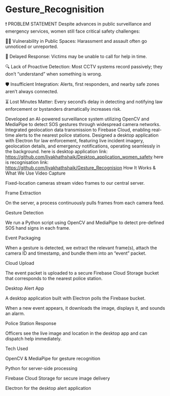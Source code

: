 ﻿# Gesture_Recognisition
 ❗ PROBLEM STATEMENT
Despite advances in public surveillance and emergency services, women still face critical safety challenges:

🚶‍♀️ Vulnerability in Public Spaces: Harassment and assault often go unnoticed or unreported.

📵 Delayed Response: Victims may be unable to call for help in time.

🔍 Lack of Proactive Detection: Most CCTV systems record passively; they don’t “understand” when something is wrong.

🛡️ Insufficient Integration: Alerts, first responders, and nearby safe zones aren’t always connected.

⏳ Lost Minutes Matter: Every second’s delay in detecting and notifying law enforcement or bystanders dramatically increases risk.


Developed an AI-powered surveillance system utilizing OpenCV and MediaPipe to detect SOS gestures through widespread camera networks. Integrated geolocation data transmission to Firebase Cloud, enabling real-time alerts to the nearest police stations. Designed a desktop application with Electron for law enforcement, featuring live incident imagery, geolocation details, and emergency notifications, operating seamlessly in the background.
here is desktop application link: https://github.com/liyakhathshaik/Desktop_application_women_safety
here is recognisation link: https://github.com/liyakhathshaik/Gesture_Recognision
How It Works & What We Use
Video Capture

Fixed-location cameras stream video frames to our central server.

Frame Extraction

On the server, a process continuously pulls frames from each camera feed.

Gesture Detection

We run a Python script using OpenCV and MediaPipe to detect pre-defined SOS hand signs in each frame.

Event Packaging

When a gesture is detected, we extract the relevant frame(s), attach the camera ID and timestamp, and bundle them into an “event” packet.

Cloud Upload

The event packet is uploaded to a secure Firebase Cloud Storage bucket that corresponds to the nearest police station.

Desktop Alert App

A desktop application built with Electron polls the Firebase bucket.

When a new event appears, it downloads the image, displays it, and sounds an alarm.

Police Station Response

Officers see the live image and location in the desktop app and can dispatch help immediately.

Tech Used

OpenCV & MediaPipe for gesture recognition

Python for server-side processing

Firebase Cloud Storage for secure image delivery

Electron for the desktop alert application
